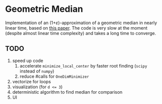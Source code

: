 # Geometric Median
Implementation of an (1+$`\varepsilon`$)-approximation of a geometric median in nearly linear time, based on [this paper](https://arxiv.org/abs/1606.05225).
The code is very slow at the moment (despite almost linear time complexity) and takes a long time to converge.

## TODO
1. speed up code
   1. accelerate ```minimize_local_center``` by faster root finding (```scipy``` instead of ```numpy```)
   2. reduce #calls for ```OneDimMinimizer```
2. vectorize for loops 
3. visualization (for `d <= 3`)
4. deterministic algorithm to find median for comparison
5. UI